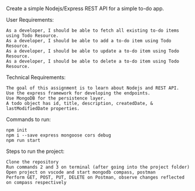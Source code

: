 
Create a simple Nodejs/Express REST API for a simple to-do app.

User Requirements:

    As a developer, I should be able to fetch all existing to-do items using Todo Resource.
    As a developer, I should be able to add a to-do item using Todo Resource.
    As a developer, I should be able to update a to-do item using Todo Resource.
    As a developer, I should be able to delete a to-do item using Todo Resource.

Technical Requirements:

    The goal of this assignment is to learn about Nodejs and REST API.
    Use the express framework for developing the endpoints.
    Use MongoDB for the persistence layer.
    A todo object has id, title, description, createdDate, & lastModifiedDate properties.
    
Commands to run:

    npm init
    npm i --save express mongoose cors debug
    npm run start

Steps to run the project:

    Clone the repository
    Run commands 2 and 3 on terminal (after going into the project folder)
    Open project on vscode and start mongodb compass, postman
    Perform GET, POST, PUT, DELETE on Postman, observe changes reflected on compass respectively
